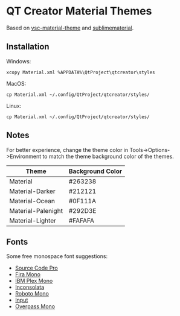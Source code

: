 # QT Creator Material Themes

Based on [vsc-material-theme](https://github.com/equinusocio/vsc-material-theme) and [sublimematerial](https://github.com/foxoman/sublimematerial). 

## Installation

Windows: 
```
xcopy Material.xml %APPDATA%\QtProject\qtcreator\styles
```

MacOS: 
```
cp Material.xml ~/.config/QtProject/qtcreator/styles/
```

Linux: 
```
cp Material.xml ~/.config/QtProject/qtcreator/styles/
```

## Notes

For better experience, change the theme color in Tools->Options->Environment to match the theme background color of the themes. 

|Theme|Background Color|
|---|---|
|Material|#263238|
|Material-Darker|#212121|
|Material-Ocean|#0F111A|
|Material-Palenight|#292D3E|
|Material-Lighter|#FAFAFA|

## Fonts

Some free monospace font suggestions: 
- [Source Code Pro](https://fonts.google.com/specimen/Source+Code+Pro)
- [Fira Mono](https://fonts.google.com/specimen/Fira+Mono)
- [IBM Plex Mono](https://fonts.google.com/specimen/IBM+Plex+Mono)
- [Inconsolata](https://fonts.google.com/specimen/Inconsolata)
- [Roboto Mono](https://fonts.google.com/specimen/Roboto+Mono)
- [Input](http://input.fontbureau.com/)
- [Overpass Mono](https://fonts.google.com/specimen/Overpass+Mono)
